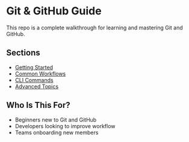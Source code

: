 # Git & GitHub Guide
This repo is a complete walkthrough for learning and mastering Git and GitHub.

## Sections

- [Getting Started](./Getting_started)
- [Common Workflows](./workflows/branching.md)
- [CLI Commands](./cli-examples/init-clone.md)
- [Advanced Topics](./extras/ssh-setup.md)

## Who Is This For?

- Beginners new to Git and GitHub
- Developers looking to improve workflow
- Teams onboarding new members
